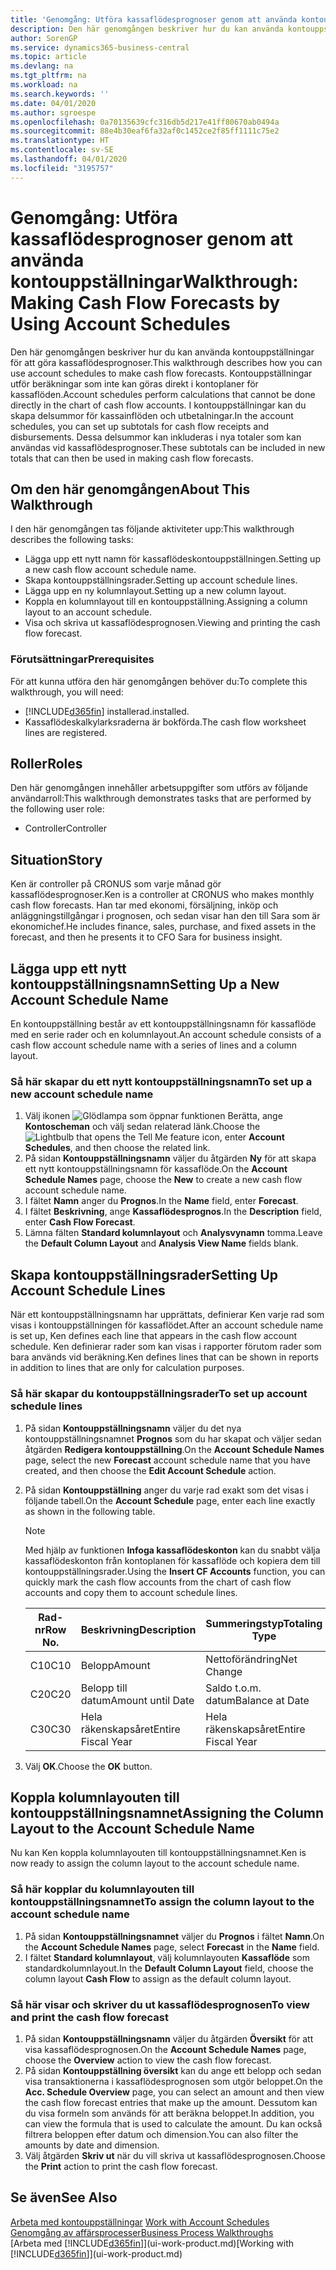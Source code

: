 ```yaml
---
title: 'Genomgång: Utföra kassaflödesprognoser genom att använda kontouppställningar | Microsoft Docs'
description: Den här genomgången beskriver hur du kan använda kontouppställningar för att göra kassaflödesprognoser. Kontouppställningar utför beräkningar som inte kan göras direkt i kontoplaner för kassaflöden. I kontouppställningar kan du skapa delsummor för kassainflöden och utbetalningar. Dessa delsummor kan inkluderas i nya totaler som kan användas vid kassaflödesprognoser.
author: SorenGP
ms.service: dynamics365-business-central
ms.topic: article
ms.devlang: na
ms.tgt_pltfrm: na
ms.workload: na
ms.search.keywords: ''
ms.date: 04/01/2020
ms.author: sgroespe
ms.openlocfilehash: 0a70135639cfc316db5d217e41ff80670ab0494a
ms.sourcegitcommit: 88e4b30eaf6fa32af0c1452ce2f85ff1111c75e2
ms.translationtype: HT
ms.contentlocale: sv-SE
ms.lasthandoff: 04/01/2020
ms.locfileid: "3195757"
---
```

# <a name="walkthrough-making-cash-flow-forecasts-by-using-account-schedules"></a><span data-ttu-id="8b79e-106">Genomgång: Utföra kassaflödesprognoser genom att använda kontouppställningar</span><span class="sxs-lookup"><span data-stu-id="8b79e-106">Walkthrough: Making Cash Flow Forecasts by Using Account Schedules</span></span>
<span data-ttu-id="8b79e-107">Den här genomgången beskriver hur du kan använda kontouppställningar för att göra kassaflödesprognoser.</span><span class="sxs-lookup"><span data-stu-id="8b79e-107">This walkthrough describes how you can use account schedules to make cash flow forecasts.</span></span> <span data-ttu-id="8b79e-108">Kontouppställningar utför beräkningar som inte kan göras direkt i kontoplaner för kassaflöden.</span><span class="sxs-lookup"><span data-stu-id="8b79e-108">Account schedules perform calculations that cannot be done directly in the chart of cash flow accounts.</span></span> <span data-ttu-id="8b79e-109">I kontouppställningar kan du skapa delsummor för kassainflöden och utbetalningar.</span><span class="sxs-lookup"><span data-stu-id="8b79e-109">In the account schedules, you can set up subtotals for cash flow receipts and disbursements.</span></span> <span data-ttu-id="8b79e-110">Dessa delsummor kan inkluderas i nya totaler som kan användas vid kassaflödesprognoser.</span><span class="sxs-lookup"><span data-stu-id="8b79e-110">These subtotals can be included in new totals that can then be used in making cash flow forecasts.</span></span>  

## <a name="about-this-walkthrough"></a><span data-ttu-id="8b79e-111">Om den här genomgången</span><span class="sxs-lookup"><span data-stu-id="8b79e-111">About This Walkthrough</span></span>  
<span data-ttu-id="8b79e-112">I den här genomgången tas följande aktiviteter upp:</span><span class="sxs-lookup"><span data-stu-id="8b79e-112">This walkthrough describes the following tasks:</span></span>  

- <span data-ttu-id="8b79e-113">Lägga upp ett nytt namn för kassaflödeskontouppställningen.</span><span class="sxs-lookup"><span data-stu-id="8b79e-113">Setting up a new cash flow account schedule name.</span></span>  
- <span data-ttu-id="8b79e-114">Skapa kontouppställningsrader.</span><span class="sxs-lookup"><span data-stu-id="8b79e-114">Setting up account schedule lines.</span></span>  
- <span data-ttu-id="8b79e-115">Lägga upp en ny kolumnlayout.</span><span class="sxs-lookup"><span data-stu-id="8b79e-115">Setting up a new column layout.</span></span>  
- <span data-ttu-id="8b79e-116">Koppla en kolumnlayout till en kontouppställning.</span><span class="sxs-lookup"><span data-stu-id="8b79e-116">Assigning a column layout to an account schedule.</span></span>  
- <span data-ttu-id="8b79e-117">Visa och skriva ut kassaflödesprognosen.</span><span class="sxs-lookup"><span data-stu-id="8b79e-117">Viewing and printing the cash flow forecast.</span></span>  

### <a name="prerequisites"></a><span data-ttu-id="8b79e-118">Förutsättningar</span><span class="sxs-lookup"><span data-stu-id="8b79e-118">Prerequisites</span></span>  
<span data-ttu-id="8b79e-119">För att kunna utföra den här genomgången behöver du:</span><span class="sxs-lookup"><span data-stu-id="8b79e-119">To complete this walkthrough, you will need:</span></span>  

- [!INCLUDE[d365fin](includes/d365fin_md.md)] <span data-ttu-id="8b79e-120">installerad.</span><span class="sxs-lookup"><span data-stu-id="8b79e-120">installed.</span></span>  
- <span data-ttu-id="8b79e-121">Kassaflödeskalkylarksraderna är bokförda.</span><span class="sxs-lookup"><span data-stu-id="8b79e-121">The cash flow worksheet lines are registered.</span></span>  

## <a name="roles"></a><span data-ttu-id="8b79e-122">Roller</span><span class="sxs-lookup"><span data-stu-id="8b79e-122">Roles</span></span>  
<span data-ttu-id="8b79e-123">Den här genomgången innehåller arbetsuppgifter som utförs av följande användarroll:</span><span class="sxs-lookup"><span data-stu-id="8b79e-123">This walkthrough demonstrates tasks that are performed by the following user role:</span></span>  

- <span data-ttu-id="8b79e-124">Controller</span><span class="sxs-lookup"><span data-stu-id="8b79e-124">Controller</span></span>  

## <a name="story"></a><span data-ttu-id="8b79e-125">Situation</span><span class="sxs-lookup"><span data-stu-id="8b79e-125">Story</span></span>  
<span data-ttu-id="8b79e-126">Ken är controller på CRONUS som varje månad gör kassaflödesprognoser.</span><span class="sxs-lookup"><span data-stu-id="8b79e-126">Ken is a controller at CRONUS who makes monthly cash flow forecasts.</span></span> <span data-ttu-id="8b79e-127">Han tar med ekonomi, försäljning, inköp och anläggningstillgångar i prognosen, och sedan visar han den till Sara som är ekonomichef.</span><span class="sxs-lookup"><span data-stu-id="8b79e-127">He includes finance, sales, purchase, and fixed assets in the forecast, and then he presents it to CFO Sara for business insight.</span></span>  

## <a name="setting-up-a-new-account-schedule-name"></a><span data-ttu-id="8b79e-128">Lägga upp ett nytt kontouppställningsnamn</span><span class="sxs-lookup"><span data-stu-id="8b79e-128">Setting Up a New Account Schedule Name</span></span>  
<span data-ttu-id="8b79e-129">En kontouppställning består av ett kontouppställningsnamn för kassaflöde med en serie rader och en kolumnlayout.</span><span class="sxs-lookup"><span data-stu-id="8b79e-129">An account schedule consists of a cash flow account schedule name with a series of lines and a column layout.</span></span>  

### <a name="to-set-up-a-new-account-schedule-name"></a><span data-ttu-id="8b79e-130">Så här skapar du ett nytt kontouppställningsnamn</span><span class="sxs-lookup"><span data-stu-id="8b79e-130">To set up a new account schedule name</span></span>  

1.  <span data-ttu-id="8b79e-131">Välj ikonen ![Glödlampa som öppnar funktionen Berätta](media/ui-search/search_small.png "Berätta vad du vill göra"), ange **Kontoscheman** och välj sedan relaterad länk.</span><span class="sxs-lookup"><span data-stu-id="8b79e-131">Choose the ![Lightbulb that opens the Tell Me feature](media/ui-search/search_small.png "Tell me what you want to do") icon, enter **Account Schedules**, and then choose the related link.</span></span>  
2.  <span data-ttu-id="8b79e-132">På sidan **Kontouppställningsnamn** väljer du åtgärden **Ny** för att skapa ett nytt kontouppställningsnamn för kassaflöde.</span><span class="sxs-lookup"><span data-stu-id="8b79e-132">On the **Account Schedule Names** page, choose the **New** to create a new cash flow account schedule name.</span></span>  
3.  <span data-ttu-id="8b79e-133">I fältet **Namn** anger du **Prognos**.</span><span class="sxs-lookup"><span data-stu-id="8b79e-133">In the **Name** field, enter **Forecast**.</span></span>  
4.  <span data-ttu-id="8b79e-134">I fältet **Beskrivning**, ange **Kassaflödesprognos**.</span><span class="sxs-lookup"><span data-stu-id="8b79e-134">In the **Description** field, enter **Cash Flow Forecast**.</span></span>  
5.  <span data-ttu-id="8b79e-135">Lämna fälten **Standard kolumnlayout** och **Analysvynamn** tomma.</span><span class="sxs-lookup"><span data-stu-id="8b79e-135">Leave the **Default Column Layout** and **Analysis View Name** fields blank.</span></span>  

## <a name="setting-up-account-schedule-lines"></a><span data-ttu-id="8b79e-136">Skapa kontouppställningsrader</span><span class="sxs-lookup"><span data-stu-id="8b79e-136">Setting Up Account Schedule Lines</span></span>  
<span data-ttu-id="8b79e-137">När ett kontouppställningsnamn har upprättats, definierar Ken varje rad som visas i kontouppställningen för kassaflödet.</span><span class="sxs-lookup"><span data-stu-id="8b79e-137">After an account schedule name is set up, Ken defines each line that appears in the cash flow account schedule.</span></span> <span data-ttu-id="8b79e-138">Ken definierar rader som kan visas i rapporter förutom rader som bara används vid beräkning.</span><span class="sxs-lookup"><span data-stu-id="8b79e-138">Ken defines lines that can be shown in reports in addition to lines that are only for calculation purposes.</span></span>  

### <a name="to-set-up-account-schedule-lines"></a><span data-ttu-id="8b79e-139">Så här skapar du kontouppställningsrader</span><span class="sxs-lookup"><span data-stu-id="8b79e-139">To set up account schedule lines</span></span>  

1.  <span data-ttu-id="8b79e-140">På sidan **Kontouppställningsnamn** väljer du det nya kontouppställningsnamnet **Prognos** som du har skapat och väljer sedan åtgärden **Redigera kontouppställning**.</span><span class="sxs-lookup"><span data-stu-id="8b79e-140">On the **Account Schedule Names** page, select the new **Forecast** account schedule name that you have created, and then choose the **Edit Account Schedule** action.</span></span>  
2.  <span data-ttu-id="8b79e-141">På sidan **Kontouppställning** anger du varje rad exakt som det visas i följande tabell.</span><span class="sxs-lookup"><span data-stu-id="8b79e-141">On the **Account Schedule** page, enter each line exactly as shown in the following table.</span></span>  

    > [!NOTE]  
    >  <span data-ttu-id="8b79e-142">Med hjälp av funktionen **Infoga kassaflödeskonton** kan du snabbt välja kassaflödeskonton från kontoplanen för kassaflöde och kopiera dem till kontouppställningsrader.</span><span class="sxs-lookup"><span data-stu-id="8b79e-142">Using the **Insert CF Accounts** function, you can quickly mark the cash flow accounts from the chart of cash flow accounts and copy them to account schedule lines.</span></span>  

    |<span data-ttu-id="8b79e-143">Rad-nr</span><span class="sxs-lookup"><span data-stu-id="8b79e-143">Row No.</span></span>|<span data-ttu-id="8b79e-144">Beskrivning</span><span class="sxs-lookup"><span data-stu-id="8b79e-144">Description</span></span>|<span data-ttu-id="8b79e-145">Summeringstyp</span><span class="sxs-lookup"><span data-stu-id="8b79e-145">Totaling Type</span></span>|<span data-ttu-id="8b79e-146">Summeringsintervall</span><span class="sxs-lookup"><span data-stu-id="8b79e-146">Totaling</span></span>|<span data-ttu-id="8b79e-147">Radtyp</span><span class="sxs-lookup"><span data-stu-id="8b79e-147">Row Type</span></span>|<span data-ttu-id="8b79e-148">Beloppstyp</span><span class="sxs-lookup"><span data-stu-id="8b79e-148">Amount Type</span></span>|<span data-ttu-id="8b79e-149">Visa</span><span class="sxs-lookup"><span data-stu-id="8b79e-149">Show</span></span>|  
    |-------|-----------|-------------|--------|--------|-----------|----|
    |<span data-ttu-id="8b79e-150">C10</span><span class="sxs-lookup"><span data-stu-id="8b79e-150">C10</span></span>|<span data-ttu-id="8b79e-151">Belopp</span><span class="sxs-lookup"><span data-stu-id="8b79e-151">Amount</span></span>|<span data-ttu-id="8b79e-152">Nettoförändring</span><span class="sxs-lookup"><span data-stu-id="8b79e-152">Net Change</span></span>|<span data-ttu-id="8b79e-153">Transaktioner</span><span class="sxs-lookup"><span data-stu-id="8b79e-153">Entries</span></span>|<span data-ttu-id="8b79e-154">Nettobelopp</span><span class="sxs-lookup"><span data-stu-id="8b79e-154">Net Amount</span></span>|<span data-ttu-id="8b79e-155">Alltid</span><span class="sxs-lookup"><span data-stu-id="8b79e-155">Always</span></span>|  
    |<span data-ttu-id="8b79e-156">C20</span><span class="sxs-lookup"><span data-stu-id="8b79e-156">C20</span></span>|<span data-ttu-id="8b79e-157">Belopp till datum</span><span class="sxs-lookup"><span data-stu-id="8b79e-157">Amount until Date</span></span>|<span data-ttu-id="8b79e-158">Saldo t.o.m. datum</span><span class="sxs-lookup"><span data-stu-id="8b79e-158">Balance at Date</span></span>|<span data-ttu-id="8b79e-159">Transaktioner</span><span class="sxs-lookup"><span data-stu-id="8b79e-159">Entries</span></span>|<span data-ttu-id="8b79e-160">Nettobelopp</span><span class="sxs-lookup"><span data-stu-id="8b79e-160">Net Amount</span></span>|<span data-ttu-id="8b79e-161">Alltid</span><span class="sxs-lookup"><span data-stu-id="8b79e-161">Always</span></span>|  
    |<span data-ttu-id="8b79e-162">C30</span><span class="sxs-lookup"><span data-stu-id="8b79e-162">C30</span></span>|<span data-ttu-id="8b79e-163">Hela räkenskapsåret</span><span class="sxs-lookup"><span data-stu-id="8b79e-163">Entire Fiscal Year</span></span>|<span data-ttu-id="8b79e-164">Hela räkenskapsåret</span><span class="sxs-lookup"><span data-stu-id="8b79e-164">Entire Fiscal Year</span></span>|<span data-ttu-id="8b79e-165">Transaktioner</span><span class="sxs-lookup"><span data-stu-id="8b79e-165">Entries</span></span>|<span data-ttu-id="8b79e-166">Nettobelopp</span><span class="sxs-lookup"><span data-stu-id="8b79e-166">Net Amount</span></span>|<span data-ttu-id="8b79e-167">Alltid</span><span class="sxs-lookup"><span data-stu-id="8b79e-167">Always</span></span>|  

4.  <span data-ttu-id="8b79e-168">Välj **OK**.</span><span class="sxs-lookup"><span data-stu-id="8b79e-168">Choose the **OK** button.</span></span>  

## <a name="assigning-the-column-layout-to-the-account-schedule-name"></a><span data-ttu-id="8b79e-169">Koppla kolumnlayouten till kontouppställningsnamnet</span><span class="sxs-lookup"><span data-stu-id="8b79e-169">Assigning the Column Layout to the Account Schedule Name</span></span>  
<span data-ttu-id="8b79e-170">Nu kan Ken koppla kolumnlayouten till kontouppställningsnamnet.</span><span class="sxs-lookup"><span data-stu-id="8b79e-170">Ken is now ready to assign the column layout to the account schedule name.</span></span>  

### <a name="to-assign-the-column-layout-to-the-account-schedule-name"></a><span data-ttu-id="8b79e-171">Så här kopplar du kolumnlayouten till kontouppställningsnamnet</span><span class="sxs-lookup"><span data-stu-id="8b79e-171">To assign the column layout to the account schedule name</span></span>  

1.  <span data-ttu-id="8b79e-172">På sidan **Kontouppställningsnamnet** väljer du **Prognos** i fältet **Namn**.</span><span class="sxs-lookup"><span data-stu-id="8b79e-172">On the **Account Schedule Names** page, select **Forecast** in the **Name** field.</span></span>  
2.  <span data-ttu-id="8b79e-173">I fältet **Standard kolumnlayout**, välj kolumnlayouten **Kassaflöde** som standardkolumnlayout.</span><span class="sxs-lookup"><span data-stu-id="8b79e-173">In the **Default Column Layout** field, choose the column layout **Cash Flow** to assign as the default column layout.</span></span>  

### <a name="to-view-and-print-the-cash-flow-forecast"></a><span data-ttu-id="8b79e-174">Så här visar och skriver du ut kassaflödesprognosen</span><span class="sxs-lookup"><span data-stu-id="8b79e-174">To view and print the cash flow forecast</span></span>  
1.  <span data-ttu-id="8b79e-175">På sidan **Kontouppställningsnamn** väljer du åtgärden **Översikt** för att visa kassaflödesprognosen.</span><span class="sxs-lookup"><span data-stu-id="8b79e-175">On the **Account Schedule Names** page, choose the **Overview** action to view the cash flow forecast.</span></span>  
2.  <span data-ttu-id="8b79e-176">På sidan **Kontouppställning översikt** kan du ange ett belopp och sedan visa transaktionerna i kassaflödesprognosen som utgör beloppet.</span><span class="sxs-lookup"><span data-stu-id="8b79e-176">On the **Acc. Schedule Overview** page, you can select an amount and then view the cash flow forecast entries that make up the amount.</span></span> <span data-ttu-id="8b79e-177">Dessutom kan du visa formeln som används för att beräkna beloppet.</span><span class="sxs-lookup"><span data-stu-id="8b79e-177">In addition, you can view the formula that is used to calculate the amount.</span></span> <span data-ttu-id="8b79e-178">Du kan också filtrera beloppen efter datum och dimension.</span><span class="sxs-lookup"><span data-stu-id="8b79e-178">You can also filter the amounts by date and dimension.</span></span>  
3.  <span data-ttu-id="8b79e-179">Välj åtgärden **Skriv ut** när du vill skriva ut kassaflödesprognosen.</span><span class="sxs-lookup"><span data-stu-id="8b79e-179">Choose the **Print** action to print the cash flow forecast.</span></span>  

## <a name="see-also"></a><span data-ttu-id="8b79e-180">Se även</span><span class="sxs-lookup"><span data-stu-id="8b79e-180">See Also</span></span>  
 <span data-ttu-id="8b79e-181">[Arbeta med kontouppställningar](bi-how-work-account-schedule.md) </span><span class="sxs-lookup"><span data-stu-id="8b79e-181">[Work with Account Schedules](bi-how-work-account-schedule.md) </span></span>  
 [<span data-ttu-id="8b79e-182">Genomgång av affärsprocesser</span><span class="sxs-lookup"><span data-stu-id="8b79e-182">Business Process Walkthroughs</span></span>](walkthrough-business-process-walkthroughs.md)  
 <span data-ttu-id="8b79e-183">[Arbeta med [!INCLUDE[d365fin](includes/d365fin_md.md)]](ui-work-product.md)</span><span class="sxs-lookup"><span data-stu-id="8b79e-183">[Working with [!INCLUDE[d365fin](includes/d365fin_md.md)]](ui-work-product.md)</span></span>
